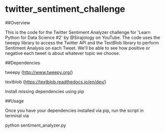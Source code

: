 # twitter_sentiment_challenge


##Overview

This is the code for the Twitter Sentiment Analyzer challenge for 'Learn Python for Data Science #2' by @Sirajology on YouTube. The code uses the tweepy library to access the Twitter API and the TextBlob library to perform Sentiment Analysis on each Tweet. We'll be able to see how positive or negative each tweet is about whatever topic we choose.

##Dependencies

tweepy (http://www.tweepy.org/)

textblob (https://textblob.readthedocs.io/en/dev/)

Install missing dependencies using pip

##Usage

Once you have your dependencies installed via pip, run the script in terminal via

  python sentiment_analyzer.py
  
